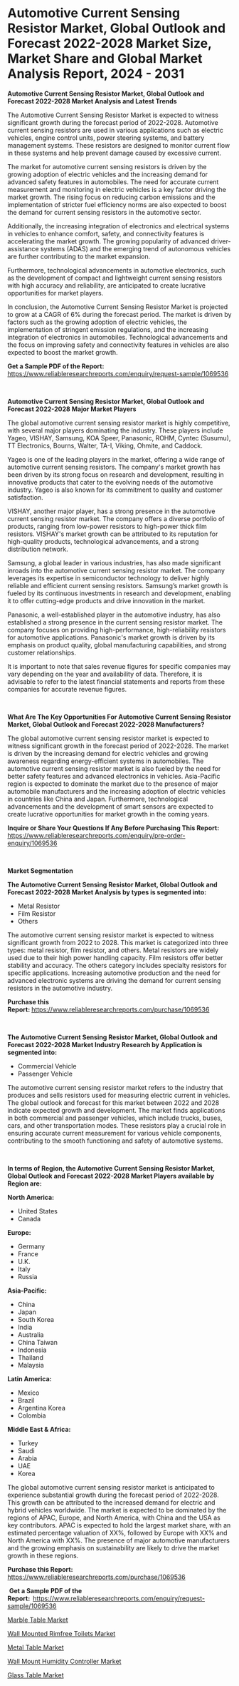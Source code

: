<p><h1>Automotive Current Sensing Resistor Market, Global Outlook and Forecast 2022-2028 Market Size, Market Share and Global Market Analysis Report, 2024 - 2031</h1></p><p><strong>Automotive Current Sensing Resistor Market, Global Outlook and Forecast 2022-2028 Market Analysis and Latest Trends</strong></p>
<p><p>The Automotive Current Sensing Resistor Market is expected to witness significant growth during the forecast period of 2022-2028. Automotive current sensing resistors are used in various applications such as electric vehicles, engine control units, power steering systems, and battery management systems. These resistors are designed to monitor current flow in these systems and help prevent damage caused by excessive current.</p><p>The market for automotive current sensing resistors is driven by the growing adoption of electric vehicles and the increasing demand for advanced safety features in automobiles. The need for accurate current measurement and monitoring in electric vehicles is a key factor driving the market growth. The rising focus on reducing carbon emissions and the implementation of stricter fuel efficiency norms are also expected to boost the demand for current sensing resistors in the automotive sector.</p><p>Additionally, the increasing integration of electronics and electrical systems in vehicles to enhance comfort, safety, and connectivity features is accelerating the market growth. The growing popularity of advanced driver-assistance systems (ADAS) and the emerging trend of autonomous vehicles are further contributing to the market expansion.</p><p>Furthermore, technological advancements in automotive electronics, such as the development of compact and lightweight current sensing resistors with high accuracy and reliability, are anticipated to create lucrative opportunities for market players.</p><p>In conclusion, the Automotive Current Sensing Resistor Market is projected to grow at a CAGR of 6% during the forecast period. The market is driven by factors such as the growing adoption of electric vehicles, the implementation of stringent emission regulations, and the increasing integration of electronics in automobiles. Technological advancements and the focus on improving safety and connectivity features in vehicles are also expected to boost the market growth.</p></p>
<p><strong>Get a Sample PDF of the Report:&nbsp;</strong> <a href="https://www.reliableresearchreports.com/enquiry/request-sample/1069536">https://www.reliableresearchreports.com/enquiry/request-sample/1069536</a></p>
<p>&nbsp;</p>
<p><strong>Automotive Current Sensing Resistor Market, Global Outlook and Forecast 2022-2028 Major Market Players</strong></p>
<p><p>The global automotive current sensing resistor market is highly competitive, with several major players dominating the industry. These players include Yageo, VISHAY, Samsung, KOA Speer, Panasonic, ROHM, Cyntec (Susumu), TT Electronics, Bourns, Walter, TA-I, Viking, Ohmite, and Caddock. </p><p>Yageo is one of the leading players in the market, offering a wide range of automotive current sensing resistors. The company's market growth has been driven by its strong focus on research and development, resulting in innovative products that cater to the evolving needs of the automotive industry. Yageo is also known for its commitment to quality and customer satisfaction. </p><p>VISHAY, another major player, has a strong presence in the automotive current sensing resistor market. The company offers a diverse portfolio of products, ranging from low-power resistors to high-power thick film resistors. VISHAY's market growth can be attributed to its reputation for high-quality products, technological advancements, and a strong distribution network.</p><p>Samsung, a global leader in various industries, has also made significant inroads into the automotive current sensing resistor market. The company leverages its expertise in semiconductor technology to deliver highly reliable and efficient current sensing resistors. Samsung’s market growth is fueled by its continuous investments in research and development, enabling it to offer cutting-edge products and drive innovation in the market.</p><p>Panasonic, a well-established player in the automotive industry, has also established a strong presence in the current sensing resistor market. The company focuses on providing high-performance, high-reliability resistors for automotive applications. Panasonic's market growth is driven by its emphasis on product quality, global manufacturing capabilities, and strong customer relationships.</p><p>It is important to note that sales revenue figures for specific companies may vary depending on the year and availability of data. Therefore, it is advisable to refer to the latest financial statements and reports from these companies for accurate revenue figures.</p></p>
<p>&nbsp;</p>
<p><strong>What Are The Key Opportunities For Automotive Current Sensing Resistor Market, Global Outlook and Forecast 2022-2028 Manufacturers?</strong></p>
<p><p>The global automotive current sensing resistor market is expected to witness significant growth in the forecast period of 2022-2028. The market is driven by the increasing demand for electric vehicles and growing awareness regarding energy-efficient systems in automobiles. The automotive current sensing resistor market is also fueled by the need for better safety features and advanced electronics in vehicles. Asia-Pacific region is expected to dominate the market due to the presence of major automobile manufacturers and the increasing adoption of electric vehicles in countries like China and Japan. Furthermore, technological advancements and the development of smart sensors are expected to create lucrative opportunities for market growth in the coming years.</p></p>
<p><strong>Inquire or Share Your Questions If Any Before Purchasing This Report:</strong> <a href="https://www.reliableresearchreports.com/enquiry/pre-order-enquiry/1069536">https://www.reliableresearchreports.com/enquiry/pre-order-enquiry/1069536</a></p>
<p>&nbsp;</p>
<p><strong>Market Segmentation</strong></p>
<p><strong>The Automotive Current Sensing Resistor Market, Global Outlook and Forecast 2022-2028 Market Analysis by types is segmented into:</strong></p>
<p><ul><li>Metal Resistor</li><li>Film Resistor</li><li>Others</li></ul></p>
<p><p>The automotive current sensing resistor market is expected to witness significant growth from 2022 to 2028. This market is categorized into three types: metal resistor, film resistor, and others. Metal resistors are widely used due to their high power handling capacity. Film resistors offer better stability and accuracy. The others category includes specialty resistors for specific applications. Increasing automotive production and the need for advanced electronic systems are driving the demand for current sensing resistors in the automotive industry.</p></p>
<p><strong>Purchase this Report:&nbsp;</strong><a href="https://www.reliableresearchreports.com/purchase/1069536">https://www.reliableresearchreports.com/purchase/1069536</a></p>
<p>&nbsp;</p>
<p><strong>The Automotive Current Sensing Resistor Market, Global Outlook and Forecast 2022-2028 Market Industry Research by Application is segmented into:</strong></p>
<p><ul><li>Commercial Vehicle</li><li>Passenger Vehicle</li></ul></p>
<p><p>The automotive current sensing resistor market refers to the industry that produces and sells resistors used for measuring electric current in vehicles. The global outlook and forecast for this market between 2022 and 2028 indicate expected growth and development. The market finds applications in both commercial and passenger vehicles, which include trucks, buses, cars, and other transportation modes. These resistors play a crucial role in ensuring accurate current measurement for various vehicle components, contributing to the smooth functioning and safety of automotive systems.</p></p>
<p>&nbsp;</p>
<p><strong>In terms of Region, the Automotive Current Sensing Resistor Market, Global Outlook and Forecast 2022-2028 Market Players available by Region are:</strong></p>
<p>
    <p> <strong> North America: </strong>
        <ul>
            <li>United States</li>
            <li>Canada</li>
        </ul>
        </p> 
    <p> <strong> Europe: </strong>
        <ul>
            <li>Germany</li>
            <li>France</li>
            <li>U.K.</li>
            <li>Italy</li>
            <li>Russia</li>
        </ul>
        </p> 
    <p> <strong> Asia-Pacific: </strong>
        <ul>
            <li>China</li>
            <li>Japan</li>
            <li>South Korea</li>
            <li>India</li>
            <li>Australia</li>
            <li>China Taiwan</li>
            <li>Indonesia</li>
            <li>Thailand</li>
            <li>Malaysia</li>
        </ul>
        </p> 
    <p> <strong> Latin America: </strong>
        <ul>
            <li>Mexico</li>
            <li>Brazil</li>
            <li>Argentina Korea</li>
            <li>Colombia</li>
        </ul>
        </p> 
    <p> <strong> Middle East & Africa: </strong>
        <ul>
            <li>Turkey</li>
            <li>Saudi</li>
            <li>Arabia</li>
            <li>UAE</li>
            <li>Korea</li>
        </ul>
    </p>
    </p>
<p><p>The global automotive current sensing resistor market is anticipated to experience substantial growth during the forecast period of 2022-2028. This growth can be attributed to the increased demand for electric and hybrid vehicles worldwide. The market is expected to be dominated by the regions of APAC, Europe, and North America, with China and the USA as key contributors. APAC is expected to hold the largest market share, with an estimated percentage valuation of XX%, followed by Europe with XX% and North America with XX%. The presence of major automotive manufacturers and the growing emphasis on sustainability are likely to drive the market growth in these regions.</p></p>
<p><strong>Purchase this Report: </strong><a href="https://www.reliableresearchreports.com/purchase/1069536">https://www.reliableresearchreports.com/purchase/1069536</a></p>
<p>&nbsp;<strong>Get a Sample PDF of the Report:&nbsp;&nbsp;</strong><a href="https://www.reliableresearchreports.com/enquiry/request-sample/1069536">https://www.reliableresearchreports.com/enquiry/request-sample/1069536</a></p>
<p><strong></strong></p>
<p><p><a href="https://medium.com/@doylenader453/marble-table-market-share-evolution-and-market-growth-trends-2024-2031-d28deb5bb361">Marble Table Market</a></p><p><a href="https://github.com/rahu1503/Market-Research-Report-List-2/blob/main/wall-mounted-rimfree-toilets-market.md">Wall Mounted Rimfree Toilets Market</a></p><p><a href="https://medium.com/@doylenader453/analyzing-metal-table-market-global-industry-perspective-and-forecast-2024-to-2031-7e564bc9b78e">Metal Table Market</a></p><p><a href="https://github.com/maliyahmorrow6654/Market-Research-Report-List-2/blob/main/wall-mount-humidity-controller-market.md">Wall Mount Humidity Controller Market</a></p><p><a href="https://medium.com/@doylenader453/glass-table-market-share-evolution-and-market-growth-trends-2024-2031-6325e87e3496">Glass Table Market</a></p></p>